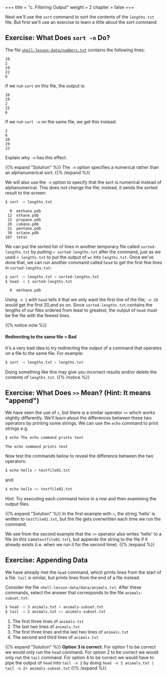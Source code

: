 +++
title = "c. Filtering Output"
weight = 2
chapter = false
+++

Next we'll use the `sort` command to sort the contents of the `lengths.txt` file.
But first we'll use an exercise to learn a little about the sort command:

## Exercise: What Does `sort -n` Do?

The file [`shell-lesson-data/numbers.txt`](../shell-lesson-data/numbers.txt)
contains the following lines:

~~~
10
2
19
22
6
~~~

If we run `sort` on this file, the output is:

~~~
10
19
2
22
6
~~~


If we run `sort -n` on the same file, we get this instead:

~~~
2
6
10
19
22
~~~


Explain why `-n` has this effect.

{{% expand "Solution" %}}
 The `-n` option specifies a numerical rather than an alphanumerical sort.
{{% /expand %}}

We will also use the `-n` option to specify that the sort is
numerical instead of alphanumerical.
This does *not* change the file;
instead, it sends the sorted result to the screen:

```Bash
$ sort -n lengths.txt
```

~~~
  9  methane.pdb
 12  ethane.pdb
 15  propane.pdb
 20  cubane.pdb
 21  pentane.pdb
 30  octane.pdb
107  total
~~~


We can put the sorted list of lines in another temporary file called `sorted-lengths.txt`
by putting `> sorted-lengths.txt` after the command,
just as we used `> lengths.txt` to put the output of `wc` into `lengths.txt`.
Once we've done that,
we can run another command called `head` to get the first few lines in `sorted-lengths.txt`:

```Bash
$ sort -n lengths.txt > sorted-lengths.txt
$ head -n 1 sorted-lengths.txt
```

~~~
  9  methane.pdb
~~~

Using `-n 1` with `head` tells it that we only want the first line of the file;
`-n 20` would get the first 20,and so on. Since `sorted-lengths.txt` contains the
lengths of our files ordered from least to greatest, the output of `head` must be 
the file with the fewest lines.

{{% notice note %}}
#### Redirecting to the same file = Bad

It's a very bad idea to try redirecting
the output of a command that operates on a file
to the same file. For example:

```Bash
$ sort -n lengths.txt > lengths.txt
```

Doing something like this may give you incorrect results and/or delete the contents
 of `lengths.txt`.
{{% /notice %}}

## Exercise: What Does `>>` Mean? (Hint: It means "append")

We have seen the use of `>`, but there is a similar operator `>>` 
which works slightly differently.
We'll learn about the differences between these two operators by printing some strings.
We can use the `echo` command to print strings e.g.

```Bash
$ echo The echo command prints text
```

~~~
The echo command prints text
~~~

Now test the commands below to reveal the difference between the two operators:

```Bash
$ echo hello > testfile01.txt
```

and:

```Bash
$ echo hello >> testfile02.txt
```

Hint: Try executing each command twice in a row and then examining the output files.

{{% expand "Solution" %}}
In the first example with `>`, the string 'hello' is written to `testfile01.txt`,
but the file gets overwritten each time we run the command.

We see from the second example that the `>>` operator also writes 'hello' to a file
(in this case`testfile02.txt`),
but appends the string to the file if it already exists 
(i.e. when we run it for the second time).
{{% /expand %}}

## Exercise: Appending Data

We have already met the `head` command, which prints lines from the start of a file.
`tail` is similar, but prints lines from the end of a file instead.

Consider the file `shell-lesson-data/data/animals.txt`.
After these commands, select the answer that
corresponds to the file `animals-subset.txt`:

```Bash
$ head -n 3 animals.txt > animals-subset.txt
$ tail -n 2 animals.txt >> animals-subset.txt
```

1. The first three lines of `animals.txt`
2. The last two lines of `animals.txt`
3. The first three lines and the last two lines of `animals.txt`
4. The second and third lines of `animals.txt`

{{% expand "Solution" %}}
**Option 3 is correct.**
For option 1 to be correct we would only run the `head` command.
For option 2 to be correct we would only run the `tail` command.
For option 4 to be correct we would have to pipe the output of `head` into `tail -n 2`
by doing `head -n 3 animals.txt | tail -n 2> animals-subset.txt`
{{% /expand %}}